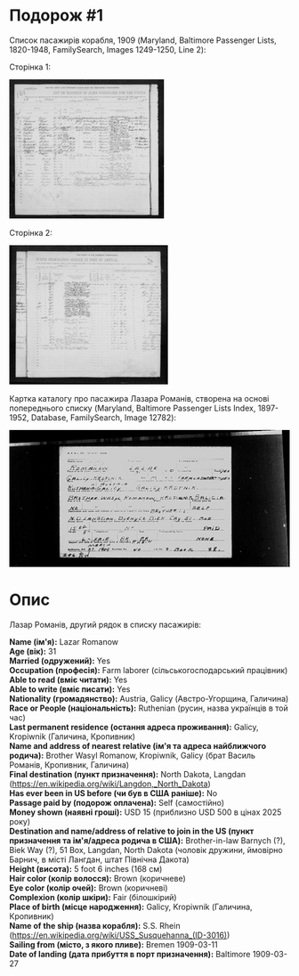 # Подорож #1 #

Список пасажирів корабля, 1909 (Maryland, Baltimore Passenger Lists, 1820-1948, FamilySearch, Images 1249-1250, Line 2):

Сторінка 1:

[<img src="trip_01_page_01_small.jpg" />](https://drive.google.com/file/d/17_RiVIkWIRoDe0li7Zr7JrZJp1nibl39/view)

Сторінка 2:

[<img src="trip_01_page_02_small.jpg" />](https://drive.google.com/file/d/1RCrtexEN52AsbKdgga5EECfJBaliJTNP/view)

Картка каталогу про пасажира Лазара Романів, створена на основі попереднього списку (Maryland, Baltimore Passenger Lists Index, 1897-1952, Database, FamilySearch, Image 12782):

[<img src="trip_01_catalog_item_small.jpg" />](https://drive.google.com/file/d/1a5KLEM4cCpz5DGr_stgJLyVTlPy2jdcI/view)

# Опис #

Лазар Романів, другий рядок в списку пасажирів:

**Name (ім'я):** Lazar Romanow  
**Age (вік):** 31  
**Married (одружений):** Yes  
**Occupation (професія):** Farm laborer (cільськогосподарський працівник)  
**Able to read (вміє читати):** Yes  
**Able to write (вміє писати):** Yes  
**Nationality (громадянство):** Austria, Galicy (Австро-Угорщина, Галичина)  
**Race or People (національність):** Ruthenian (русин, назва українців в той час)  
**Last permanent residence (остання адреса проживання):** Galicy, Kropiwnik (Галичина, Кропивник)  
**Name and address of nearest relative (ім'я та адреса найближчого родича):** Brother Wasyl Romanow, Kropiwnik, Galicy (брат Василь Романів, Кропивник, Галичина)  
**Final destination (пункт призначення):** North Dakota, Langdan (https://en.wikipedia.org/wiki/Langdon,_North_Dakota)  
**Has ever been in US before (чи був в США раніше):** No  
**Passage paid by (подорож оплачена):** Self (самостійно)  
**Money shown (наявні гроші):** USD 15 (приблизно USD 500 в цінах 2025 року)  
**Destination and name/address of relative to join in the US (пункт призначення та ім'я/адреса родича в США):** Brother-in-law Barnych (?), Biek Way (?), 51 Box, Langdan, North Dakota (чоловік дружини, ймовірно Барнич, в місті Лангдан, штат Північна Дакота)  
**Height (висота):** 5 foot 6 inches (168 см)  
**Hair color (колір волосся):** Brown (коричневе)  
**Eye color (колір очей):** Brown (коричневі)  
**Complexion (колір шкіри):** Fair (білошкірий)  
**Place of birth (місце народження):** Galicy, Kropiwnik (Галичина, Кропивник)  
**Name of the ship (назва корабля):** S.S. Rhein (https://en.wikipedia.org/wiki/USS_Susquehanna_(ID-3016))  
**Sailing from (місто, з якого пливе):** Bremen 1909-03-11  
**Date of landing (дата прибуття в порт призначення):** Baltimore 1909-03-27  

